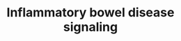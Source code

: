 ---
annotations:
- id: DOID:5353
  type: Disease Ontology
  value: colonic disease
- id: DOID:8778
  type: Disease Ontology
  value: Crohn's disease
- id: DOID:0060180
  type: Disease Ontology
  value: colitis
- id: DOID:0050589
  type: Disease Ontology
  value: inflammatory bowel disease
- id: DOID:2914
  type: Disease Ontology
  value: immune system disease
- id: PW:0000541
  parent: signaling pathway
  type: Pathway Ontology
  value: signaling pathway involving second messengers
- id: PW:0000617
  parent: signaling pathway
  type: Pathway Ontology
  value: altered cytokine mediated signaling pathway
- id: PW:0000913
  parent: signaling pathway
  type: Pathway Ontology
  value: interleukin-12 family mediated signaling pathway
- id: PW:0000907
  parent: signaling pathway
  type: Pathway Ontology
  value: interleukin-2 signaling pathway
- id: PW:0000814
  parent: signaling pathway
  type: Pathway Ontology
  value: Toll-like receptor signaling pathway
authors:
- ZDLech
- JPippi
- Andra
- Susan
- ImkeGrutters
- Egonw
description: Pathway representing the inflammatory bowel disease showing steps leading
  to Crohn's disease and ulcerative colitis.
last-edited: 2022-02-22
organisms:
- Homo sapiens
redirect_from:
- /index.php/Pathway:WP5198
- /instance/WP5198
- /instance/WP5198_rr123858
revision: r123858
schema-jsonld:
- '@context': https://schema.org/
  '@id': https://wikipathways.github.io/pathways/WP5198.html
  '@type': Dataset
  creator:
    '@type': Organization
    name: WikiPathways
  description: Pathway representing the inflammatory bowel disease showing steps leading
    to Crohn's disease and ulcerative colitis.
  keywords:
  - ''
  - AP1
  - FOXP3
  - GATA3
  - IFNG
  - IFNGR1
  - IL-1
  - IL-10
  - IL-12
  - IL-13
  - IL-18
  - IL-18R-beta
  - IL-2
  - IL-2RG
  - IL-4
  - IL-4RA
  - IL-5
  - IL-6
  - IL12RB1
  - IL17
  - IL21
  - IL21R
  - IL22
  - IL23A
  - IL23R
  - IL6
  - MDP
  - MHC class 2
  - NF-kB
  - NFATC1
  - NOD2
  - RORA
  - RORyt
  - SMAD2
  - STAT1
  - STAT3
  - STAT4
  - STAT6
  - T-bet
  - TGFB
  - TGFB1
  - TLR2
  - TLR4
  - TLR5
  - TNF
  - TNFA
  - c-MAF
  - peptidoglycan
  license: CC0
  name: Inflammatory bowel disease signaling
seo: CreativeWork
title: Inflammatory bowel disease signaling
wpid: WP5198
---